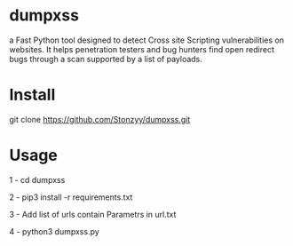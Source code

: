 # dumpxss
a Fast Python tool designed to detect Cross site Scripting vulnerabilities on websites. It helps penetration testers and bug hunters find open redirect bugs through a scan supported by a list of payloads.

# Install 

git clone https://github.com/Stonzyy/dumpxss.git

# Usage

1 - cd dumpxss

2 - pip3 install -r requirements.txt

3 - Add list of urls contain Parametrs in url.txt

4 - python3 dumpxss.py
